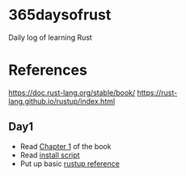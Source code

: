 # 365daysofrust
Daily log of learning Rust

# References
https://doc.rust-lang.org/stable/book/
https://rust-lang.github.io/rustup/index.html


## Day1

 * Read [Chapter 1](https://doc.rust-lang.org/stable/book/ch01-00-getting-started.html) of the book
 * Read [install script](https://github.com/rust-lang/rustup/blob/master/rustup-init.sh)
 * Put up basic [rustup reference](rustup.md)

